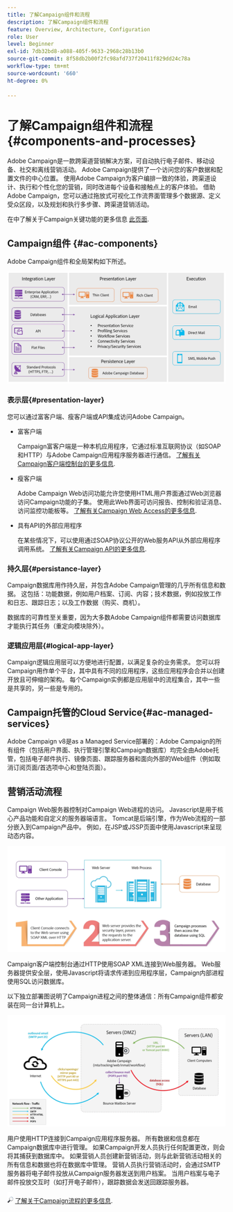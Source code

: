 ```yaml
---
title: 了解Campaign组件和流程
description: 了解Campaign组件和流程
feature: Overview, Architecture, Configuration
role: User
level: Beginner
exl-id: 7db32bd8-a088-405f-9633-2968c28b13b0
source-git-commit: 8f58db2b00f2fc98afd737f20411f829dd24c78a
workflow-type: tm+mt
source-wordcount: '660'
ht-degree: 0%

---
```


# 了解Campaign组件和流程 {#components-and-processes}

Adobe Campaign是一款跨渠道营销解决方案，可自动执行电子邮件、移动设备、社交和离线营销活动。 Adobe Campaign提供了一个访问您的客户数据和配置文件的中心位置。 使用Adobe Campaign为客户编排一致的体验，跨渠道设计、执行和个性化您的营销，同时改进每个设备和接触点上的客户体验。 借助Adobe Campaign，您可以通过拖放式可视化工作流界面管理多个数据源、定义受众区段，以及规划和执行多步骤、跨渠道营销活动。

在中了解关于Campaign关键功能的更多信息 [此页面](../start/get-started.md).

## Campaign组件 {#ac-components}

Adobe Campaign组件和全局架构如下所述。

![](assets/do-not-localize//ac-components.png)

### 表示层{#presentation-layer}

您可以通过富客户端、瘦客户端或API集成访问Adobe Campaign。

* 富客户端

  Campaign富客户端是一种本机应用程序，它通过标准互联网协议（如SOAP和HTTP）与Adobe Campaign应用程序服务器进行通信。 [了解有关Campaign客户端控制台的更多信息](../start/connect.md).

* 瘦客户端

  Adobe Campaign Web访问功能允许您使用HTML用户界面通过Web浏览器访问Campaign功能的子集。 使用此Web界面可访问报告、控制和验证消息、访问监控功能板等。  [了解有关Campaign Web Access的更多信息](../start/connect.md).

* 具有API的外部应用程序

  在某些情况下，可以使用通过SOAP协议公开的Web服务API从外部应用程序调用系统。 [了解有关Campaign API的更多信息](../dev/api.md).

### 持久层{#persistance-layer}

Campaign数据库用作持久层，并包含Adobe Campaign管理的几乎所有信息和数据。 这包括：功能数据，例如用户档案、订阅、内容；技术数据，例如投放工作和日志、跟踪日志；以及工作数据（购买、商机）。

数据库的可靠性至关重要，因为大多数Adobe Campaign组件都需要访问数据库才能执行其任务（重定向模块除外）。

### 逻辑应用层{#logical-app-layer}

Campaign逻辑应用层可以方便地进行配置，以满足复杂的业务需求。 您可以将Campaign用作单个平台，其中具有不同的应用程序，这些应用程序会合并以创建开放且可伸缩的架构。 每个Campaign实例都是应用层中的流程集合，其中一些是共享的，另一些是专用的。

## Campaign托管的Cloud Service{#ac-managed-services}

Adobe Campaign v8是as a Managed Service部署的：Adobe Campaign的所有组件（包括用户界面、执行管理引擎和Campaign数据库）均完全由Adobe托管，包括电子邮件执行、镜像页面、跟踪服务器和面向外部的Web组件（例如取消订阅页面/首选项中心和登陆页面）。

## 营销活动流程

Campaign Web服务器控制对Campaign Web进程的访问。 Javascript是用于核心产品功能和自定义的服务器端语言。 Tomcat是后端引擎，作为Web流程的一部分嵌入到Campaign产品中。 例如，在JSP或JSSP页面中使用Javascript来呈现动态内容。

![](assets/do-not-localize/ac-processes.png)

Campaign客户端控制台通过HTTP使用SOAP XML连接到Web服务器。 Web服务器提供安全层，使用Javascript将请求传递到应用程序层，Campaign内部进程使用SQL访问数据库。

以下独立部署图说明了Campaign进程之间的整体通信：所有Campaign组件都安装在同一台计算机上。

![](assets/do-not-localize//ac-standalone.png)

用户使用HTTP连接到Campaign应用程序服务器。 所有数据和信息都在Campaign数据库中进行管理。 如果Campaign开发人员执行任何配置更改，则会将其捕获到数据库中。 如果营销人员创建新营销活动，则与此新营销活动相关的所有信息和数据也将在数据库中管理。 营销人员执行营销活动时，会通过SMTP服务器将电子邮件投放从Campaign服务器发送到用户档案。 当用户档案与电子邮件投放交互时（如打开电子邮件），跟踪数据会发送回跟踪服务器。

![](../assets/do-not-localize/glass.png) [了解关于Campaign流程的更多信息](../architecture/general-architecture.md#dev-env).
